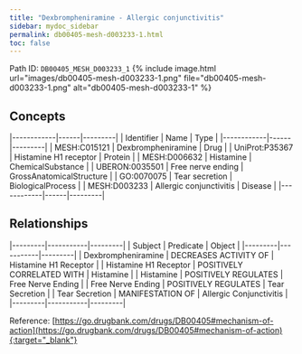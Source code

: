 ```yaml
---
title: "Dexbrompheniramine - Allergic conjunctivitis"
sidebar: mydoc_sidebar
permalink: db00405-mesh-d003233-1.html
toc: false 
---
```



Path ID: `DB00405_MESH_D003233_1`
{% include image.html url="images/db00405-mesh-d003233-1.png" file="db00405-mesh-d003233-1.png" alt="db00405-mesh-d003233-1" %}

## Concepts

|------------|------|---------|
| Identifier | Name | Type    |
|------------|------|---------|
| MESH:C015121 | Dexbrompheniramine | Drug |
| UniProt:P35367 | Histamine H1 receptor | Protein |
| MESH:D006632 | Histamine | ChemicalSubstance |
| UBERON:0035501 | Free nerve ending | GrossAnatomicalStructure |
| GO:0070075 | Tear secretion | BiologicalProcess |
| MESH:D003233 | Allergic conjunctivitis | Disease |
|------------|------|---------|

## Relationships

|---------|-----------|---------|
| Subject | Predicate | Object  |
|---------|-----------|---------|
| Dexbrompheniramine | DECREASES ACTIVITY OF | Histamine H1 Receptor |
| Histamine H1 Receptor | POSITIVELY CORRELATED WITH | Histamine |
| Histamine | POSITIVELY REGULATES | Free Nerve Ending |
| Free Nerve Ending | POSITIVELY REGULATES | Tear Secretion |
| Tear Secretion | MANIFESTATION OF | Allergic Conjunctivitis |
|---------|-----------|---------|

Reference: [https://go.drugbank.com/drugs/DB00405#mechanism-of-action](https://go.drugbank.com/drugs/DB00405#mechanism-of-action){:target="_blank"}